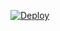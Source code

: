 [![Deploy](https://www.herokucdn.com/deploy/button.svg)](https://heroku.com/deploy?template=https://github.com/Basi-mon/chatbotmalayalam)
